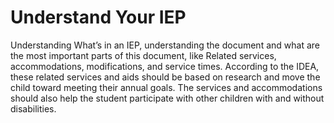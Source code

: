 # Understand Your IEP

Understanding What’s in an IEP, understanding the document and what are the most important parts of this document, like Related services, accommodations, modifications, and service times. According to the IDEA, these related services and aids should be based on research and move the child toward meeting their annual goals. The services and accommodations should also help the student participate with other children with and without disabilities.